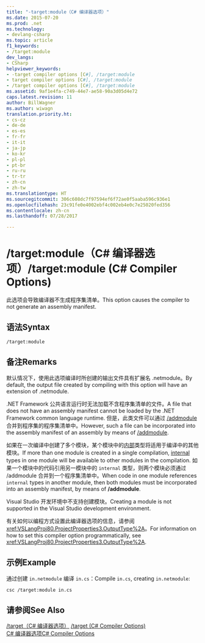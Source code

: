 ```yaml
---
title: "-target:module（C# 编译器选项）"
ms.date: 2015-07-20
ms.prod: .net
ms.technology:
- devlang-csharp
ms.topic: article
f1_keywords:
- /target:module
dev_langs:
- CSharp
helpviewer_keywords:
- -target compiler options [C#], /target:module
- target compiler options [C#], /target:module
- /target compiler options [C#], /target:module
ms.assetid: 9af1e4fa-c749-44e7-ae58-90a3d05d4e72
caps.latest.revision: 11
author: BillWagner
ms.author: wiwagn
translation.priority.ht:
- cs-cz
- de-de
- es-es
- fr-fr
- it-it
- ja-jp
- ko-kr
- pl-pl
- pt-br
- ru-ru
- tr-tr
- zh-cn
- zh-tw
ms.translationtype: HT
ms.sourcegitcommit: 306c608dc7f97594ef6f72ae0f5aaba596c936e1
ms.openlocfilehash: 23c91fe0e4002ebf4c002eb4e0c7e25020fed356
ms.contentlocale: zh-cn
ms.lasthandoff: 07/28/2017

---
```

# <a name="targetmodule-c-compiler-options"></a><span data-ttu-id="cdc59-102">/target:module（C# 编译器选项）</span><span class="sxs-lookup"><span data-stu-id="cdc59-102">/target:module (C# Compiler Options)</span></span>
<span data-ttu-id="cdc59-103">此选项会导致编译器不生成程序集清单。</span><span class="sxs-lookup"><span data-stu-id="cdc59-103">This option causes the compiler to not generate an assembly manifest.</span></span>  
  
## <a name="syntax"></a><span data-ttu-id="cdc59-104">语法</span><span class="sxs-lookup"><span data-stu-id="cdc59-104">Syntax</span></span>  
  
```console  
/target:module  
```  
  
## <a name="remarks"></a><span data-ttu-id="cdc59-105">备注</span><span class="sxs-lookup"><span data-stu-id="cdc59-105">Remarks</span></span>  
 <span data-ttu-id="cdc59-106">默认情况下，使用此选项编译时所创建的输出文件具有扩展名 .netmodule。</span><span class="sxs-lookup"><span data-stu-id="cdc59-106">By default, the output file created by compiling with this option will have an extension of .netmodule.</span></span>  
  
 <span data-ttu-id="cdc59-107">.NET Framework 公共语言运行时无法加载不含程序集清单的文件。</span><span class="sxs-lookup"><span data-stu-id="cdc59-107">A file that does not have an assembly manifest cannot be loaded by the .NET Framework common language runtime.</span></span> <span data-ttu-id="cdc59-108">但是，此类文件可以通过 [/addmodule](../../../csharp/language-reference/compiler-options/addmodule-compiler-option.md) 合并到程序集的程序集清单中。</span><span class="sxs-lookup"><span data-stu-id="cdc59-108">However, such a file can be incorporated into the assembly manifest of an assembly by means of [/addmodule](../../../csharp/language-reference/compiler-options/addmodule-compiler-option.md).</span></span>  
  
 <span data-ttu-id="cdc59-109">如果在一次编译中创建了多个模块，某个模块中的[内部](../../../csharp/language-reference/keywords/internal.md)类型将适用于编译中的其他模块。</span><span class="sxs-lookup"><span data-stu-id="cdc59-109">If more than one module is created in a single compilation, [internal](../../../csharp/language-reference/keywords/internal.md) types in one module will be available to other modules in the compilation.</span></span> <span data-ttu-id="cdc59-110">如果一个模块中的代码引用另一模块中的 `internal` 类型，则两个模块必须通过 /addmodule 合并到一个程序集清单中。</span><span class="sxs-lookup"><span data-stu-id="cdc59-110">When code in one module references `internal` types in another module, then both modules must be incorporated into an assembly manifest, by means of **/addmodule**.</span></span>  
  
 <span data-ttu-id="cdc59-111">Visual Studio 开发环境中不支持创建模块。</span><span class="sxs-lookup"><span data-stu-id="cdc59-111">Creating a module is not supported in the Visual Studio development environment.</span></span>  
  
 <span data-ttu-id="cdc59-112">有关如何以编程方式设置此编译器选项的信息，请参阅 <xref:VSLangProj80.ProjectProperties3.OutputType%2A>。</span><span class="sxs-lookup"><span data-stu-id="cdc59-112">For information on how to set this compiler option programmatically, see <xref:VSLangProj80.ProjectProperties3.OutputType%2A>.</span></span>  
  
## <a name="example"></a><span data-ttu-id="cdc59-113">示例</span><span class="sxs-lookup"><span data-stu-id="cdc59-113">Example</span></span>  
 <span data-ttu-id="cdc59-114">通过创建 `in.netmodule` 编译 `in.cs`：</span><span class="sxs-lookup"><span data-stu-id="cdc59-114">Compile `in.cs`, creating `in.netmodule`:</span></span>  
  
```console  
csc /target:module in.cs  
```  
  
## <a name="see-also"></a><span data-ttu-id="cdc59-115">请参阅</span><span class="sxs-lookup"><span data-stu-id="cdc59-115">See Also</span></span>  
 <span data-ttu-id="cdc59-116">[/target（C# 编译器选项）](../../../csharp/language-reference/compiler-options/target-compiler-option.md) </span><span class="sxs-lookup"><span data-stu-id="cdc59-116">[/target (C# Compiler Options)](../../../csharp/language-reference/compiler-options/target-compiler-option.md) </span></span>  
 [<span data-ttu-id="cdc59-117">C# 编译器选项</span><span class="sxs-lookup"><span data-stu-id="cdc59-117">C# Compiler Options</span></span>](../../../csharp/language-reference/compiler-options/index.md)

